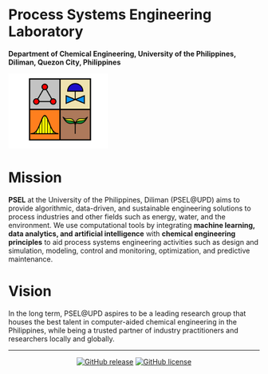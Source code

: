 # Process Systems Engineering Laboratory
**Department of Chemical Engineering, University of the Philippines, Diliman, Quezon City, Philippines**

<img src="images/psel_logo_2023.png" width="200">

# Mission

**PSEL** at the University of the Philippines, Diliman (PSEL@UPD) aims to provide algorithmic, data-driven, and sustainable engineering solutions to process industries and other fields such as energy, water, and the environment. We use computational tools by integrating **machine learning, data analytics, and artificial intelligence** with **chemical engineering principles** to aid process systems engineering activities such as design and simulation, modeling, control and monitoring, optimization, and predictive maintenance. 

# Vision

In the long term, PSEL@UPD aspires to be a leading research group that houses the best talent in computer-aided chemical engineering in the Philippines, while being a trusted partner of industry practitioners and researchers locally and globally. 


---
<div align="center">
    
[![GitHub release](https://img.shields.io/github/v/release/academicpages/academicpages.github.io)](https://github.com/academicpages/academicpages.github.io/releases/latest)
[![GitHub license](https://img.shields.io/github/license/academicpages/academicpages.github.io?color=blue)](https://github.com/academicpages/academicpages.github.io/blob/master/LICENSE)
